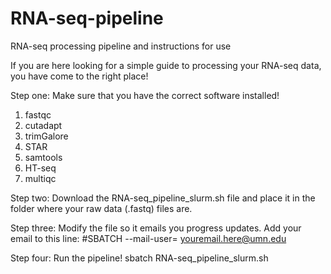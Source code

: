 # RNA-seq-pipeline
RNA-seq processing pipeline and instructions for use

If you are here looking for a simple guide to processing your RNA-seq data, you have come to the right place! 

Step one: Make sure that you have the correct software installed!
  1. fastqc
  2. cutadapt
  3. trimGalore
  4. STAR
  5. samtools
  6. HT-seq
  7. multiqc

Step two: Download the RNA-seq_pipeline_slurm.sh file and place it in the folder where your raw data (.fastq) files are.

Step three: Modify the file so it emails you progress updates.
Add your email to this line: #SBATCH --mail-user= youremail.here@umn.edu  

Step four: Run the pipeline!
  sbatch RNA-seq_pipeline_slurm.sh
